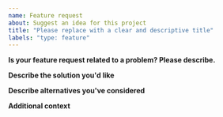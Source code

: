 ```yaml
---
name: Feature request
about: Suggest an idea for this project
title: "Please replace with a clear and descriptive title"
labels: "type: feature"
---
```


<!--
Please make sure that we do not have any requests for this feature already open. You can ensure this by searching the issue list for this repository. If there is a duplicate, please add a comment to the existing issue instead.
-->

**Is your feature request related to a problem? Please describe.**

<!--
A clear and concise description of what the problem is. Ex. I'm always frustrated when [...]
-->

**Describe the solution you'd like**

<!-- A clear and concise description of what you want to happen. -->

**Describe alternatives you've considered**

<!--
A clear and concise description of any alternative solutions or features you've considered.
-->

**Additional context**

<!-- Add any other context or screenshots about the feature request here. -->

